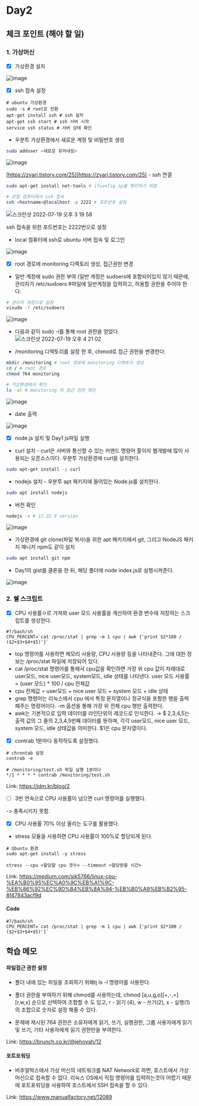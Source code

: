 # Day2

## 체크 포인트 (해야 할 일)

### 1. 가상머신

- [x] 가상환경 설치

![image](https://user-images.githubusercontent.com/64758931/179688073-00f8e513-9a81-4765-b4d0-c5ec7d9da93d.png)

- [x] ssh 접속 설정

```shell
# ubuntu 가상환경
sudo -s # root로 전환
apt-get install ssh # ssh 설치
apt-get ssh start # ssh 서버 시작
service ssh status # 서버 상태 확인
```

- 우분투 가상환경에서 새로운 계정 및 비밀번호 생성

```bash
sudo adduser <새로운 유저네임>
```

![image](https://user-images.githubusercontent.com/64758931/179688241-dd50f4f9-422f-4d8c-9a77-fa930f41434b.png)

[https://zyari.tistory.com/25](https://zyari.tistory.com/25) - ssh 연결

```bash
sudo apt-get install net-tools # ifconfig ip를 확인하기 위함
```

```bash
# 로컬 컴퓨터에서 ssh 접속
ssh <hostname>@localhost -p 2222 # 포트번호 설정
```

![스크린샷 2022-07-19 오후 3 19 58](https://user-images.githubusercontent.com/64758931/179688362-4d4190c6-4e17-4f31-8ab2-1d87349bfa84.png)

ssh 접속을 위한 포트번호는 2222번으로 설정

- local 컴퓨터에 ssh로 ubuntu 서버 접속 및 로그인

![image](https://user-images.githubusercontent.com/64758931/179688762-34e56293-dbfe-41bd-9e76-79b8b7cc66b2.png)

- [x] root 경로에 monitoring 디렉토리 생성, 접근권한 변경
- 일반 계정에 sudo 권한 부여 (일반 계정은 sudoers에 포함되어있지 않기 때문에, 관리자가 /etc/sudoers #파일에 일반계정을 입력하고, 허용할 권한을 주어야 한다.

```bash
# 관리자 계정으로 설정
visudo -f /etc/sudoers
```

![image](https://user-images.githubusercontent.com/64758931/179698755-bcb5640b-c399-4887-99b8-4e826b25d142.png)

- 다음과 같이 sudo -i를 통해 root 권한을 얻었다.
  ![스크린샷 2022-07-19 오후 4 21 02](https://user-images.githubusercontent.com/64758931/179698827-c78f2008-3793-4892-a11f-c5233745b533.png)

- /monitoring 디렉토리를 설정 한 후, chmod로 접근 권한을 변경한다.

```bash
mkdir /monitoring # root 경로에 monitoring 디렉토리 생성
cd / # root 경로
chmod 764 monitoring

# 가상환경에서 확인
ls -al # monitoring 의 접근 권한 확인
```

![image](https://user-images.githubusercontent.com/64758931/179698989-2296abbf-acb5-4a25-abe0-6da9a066165f.png)

- date 출력

![image](https://user-images.githubusercontent.com/64758931/179699032-cae219c3-6674-485b-99b4-9a836b5a833d.png)

- [x] node.js 설치 및 Day1 js파일 실행
- curl 설치 - curl은 서버와 통신할 수 있는 커맨드 명령어 툴이자 웹개발에 많이 사용되는 오픈소스이다. 우분투 가상환경에 curl을 설치한다.

```bash
sudo apt-get install -y curl
```

- nodejs 설치 - 우분투 apt 패키지에 들어있는 Node.js를 설치한다.

```bash
sudo apt install nodejs
```

- 버전 확인

```bash
nodejs -v # 12.22.9 version
```

![image](https://user-images.githubusercontent.com/64758931/179706511-8f532564-8d9e-4dea-af09-de6b3be915f7.png)

- 가상환경에 git clone(파일 복사)을 위한 apt 패키지에서 git, 그리고 NodeJS 패키지 매니저 npm도 같이 설치

```bash
sudo apt install git npm
```

- Day1의 gist를 클론을 한 뒤, 해당 폴더에 node index.js로 실행시켜준다.

![image](https://user-images.githubusercontent.com/64758931/179706553-f7053e12-0e77-4154-b455-1725f9b2d70a.png)

### 2. 쉘 스크립트

- [x] CPU 사용률ㅇ르 가져와 user 모드 사용률을 계산하여 환경 변수에 저장하는 스크립트를 생성한다.

```shell
#?/bash/sh
CPU_PERCENT=`cat /proc/stat | grep -m 1 cpu | awk {'print $2*100 / ($2+$3+$4+$5)'}`
```

- top 명령어를 사용하면 메모리 사용량, CPU 사용량 등을 나타내준다. 그에 대한 정보는 /proc/stat 파일에 저장되어 있다.
- cat /proc/stat 명령어를 통해서 cpu값을 확인하면 가장 위 cpu 값이 차례대로 user모드, nice user모드, system모드, idle 상태를 나타낸다. user 모드 사용률 = (user 모드) \* 100 / cpu 전체값
- cpu 전체값 = user모드 + nice user 모드 + system 모드 + idle 상태
- grep 명령어는 리눅스에서 cpu 에서 특정 문자열이나 정규식을 포함한 행을 출력해주는 명령어이다. -m 옵션을 통해 가장 위 전체 cpu 행만 출력한다.
- awk는 기본적으로 입력 데이터를 라인단위의 레코드로 인식한다. → $ 2,3,4,5는 출력 값의 그 줄의 2,3,4,5번째 데이터를 뜻하며, 각각 user모드, nice user 모드, system 모드, idle 상태값을 의미한다. $1은 cpu 문자열이다.

- [x] contrab 1분마다 동작하도록 설정했다.

```shell
# chrontab 설정
contrab -e

# /monitoring/test.sh 파일 실행 1분마다
*/1 * * * * contrab /monitoring/test.sh
```

Link: https://jdm.kr/blog/2

- [ ] 3번 연속으로 CPU 사용률이 넘으면 curl 명령어를 실행했다.

-> 충족시키지 못함.

- [x] CPU 사용률 70% 이상 올리는 도구를 활용했다.

- stress 모듈을 사용하면 CPU 사용률이 100%로 할당되게 된다.

```shell
# Ubuntu 환경
sudo apt-get install -y stress

stress --cpu <할당할 cpu 갯수> --timeout <할당받을 시간>
```

Link: https://medium.com/sjk5766/linux-cpu-%EA%B0%95%EC%A0%9C%EB%A1%9C-%EB%86%92%EC%9D%B4%EB%8A%94-%EB%B0%A9%EB%B2%95-8f47843acf9d

#### Code

```shell
#?/bash/sh
CPU_PERCENT=`cat /proc/stat | grep -m 1 cpu | awk {'print $2*100 / ($2+$3+$4+$5)'}`
```

## 학습 메모

#### 파일접근 권한 설정

- 폴더 내에 있는 파일을 조회하기 위해tj ls -l 명령어를 사용한다.

- 폴더 권한을 부여하기 위해 chmod를 사용하는데, chmod [a,u,g,o][+,-,=][r,w,x] 순으로 선택하여 조합할 수 도 있고, r - 읽기 (4), w - 쓰기(2), x - 실행(1) 의 조합으로 숫자로 설정 해줄 수 있다.
- 문제에 제시된 764 권한은 소유자에게 읽기, 쓰기, 실행권한, 그룹 사용자에게 읽기 및 쓰기, 기타 사용자에게 읽기 권한만을 부여한다.

Link: https://brunch.co.kr/@jehovah/12

#### 포트포워딩

- 버추얼박스에서 가상 머신의 네트워크를 NAT Network로 하면, 호스트에서 가상머신으로 접속할 수 없다. 리눅스 OS에서 직접 명령어를 입력하는것이 어렵기 때문에 포트포워딩을 사용하여 호스트에서 SSH 접속을 할 수 있다.

Link: https://www.manualfactory.net/12089
